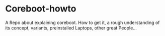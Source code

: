 # Coreboot-howto
A Repo about explaining coreboot. How to get it, a rough understanding of its concept, variants, preinstalled Laptops, other great People...
